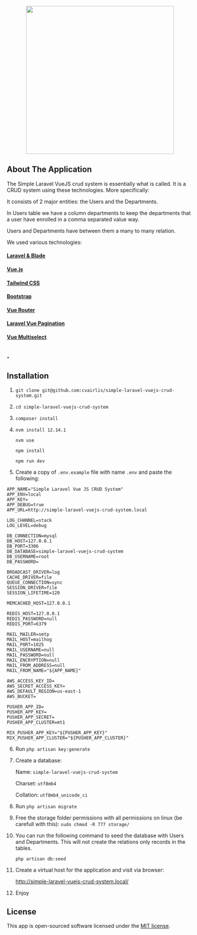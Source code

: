 <p align="center"><a href="https://github.com/cvairlis/simple-laravel-vuejs-crud-system" target="_blank"><img src="https://lh6.googleusercontent.com/6xXyOQ7cEW8UqC9XpNC-jF2yELWLFGvIRruGMGCj_QdaEAjIW1ip6c_zID-kzu9KPPgSOQBXjD9ShfVUHqMV=w1920-h981-rw" width="400"></a></p>

## About The Application

The Simple Laravel VueJS crud system is essentially what is called. It is a CRUD system using these technologies. More specifically:

It consists of 2 major entities: the Users and the Departments.

In Users table we have a column departments to keep the departments that a user have enrolled in a comma separated value way.

Users and Departments have between them a many to many relation.

We used various technologies:

#### [Laravel & Blade](https://laravel.com/)
#### [Vue.js](https://vuejs.org/)
#### [Tailwind CSS](https://tailwindcss.com/)
#### [Bootstrap](https://getbootstrap.com/)
#### [Vue Router](https://router.vuejs.org/)
#### [Laravel Vue Pagination](https://github.com/gilbitron/laravel-vue-pagination)
#### [Vue Multiselect](https://vue-multiselect.js.org/)

## .
## Installation

1. `git clone git@github.com:cvairlis/simple-laravel-vuejs-crud-system.git`
2. `cd simple-laravel-vuejs-crud-system`
3. `composer install`
4. `nvm install 12.14.1`

   `nvm use`

   `npm install`

   `npm run dev`

5. Create a copy of `.env.example`  file with name `.env`  and paste the following:
~~~~
APP_NAME="Simple Laravel Vue JS CRUD System"
APP_ENV=local
APP_KEY=
APP_DEBUG=true
APP_URL=http://simple-laravel-vuejs-crud-system.local

LOG_CHANNEL=stack
LOG_LEVEL=debug

DB_CONNECTION=mysql
DB_HOST=127.0.0.1
DB_PORT=3306
DB_DATABASE=simple-laravel-vuejs-crud-system
DB_USERNAME=root
DB_PASSWORD=

BROADCAST_DRIVER=log
CACHE_DRIVER=file
QUEUE_CONNECTION=sync
SESSION_DRIVER=file
SESSION_LIFETIME=120

MEMCACHED_HOST=127.0.0.1

REDIS_HOST=127.0.0.1
REDIS_PASSWORD=null
REDIS_PORT=6379

MAIL_MAILER=smtp
MAIL_HOST=mailhog
MAIL_PORT=1025
MAIL_USERNAME=null
MAIL_PASSWORD=null
MAIL_ENCRYPTION=null
MAIL_FROM_ADDRESS=null
MAIL_FROM_NAME="${APP_NAME}"

AWS_ACCESS_KEY_ID=
AWS_SECRET_ACCESS_KEY=
AWS_DEFAULT_REGION=us-east-1
AWS_BUCKET=

PUSHER_APP_ID=
PUSHER_APP_KEY=
PUSHER_APP_SECRET=
PUSHER_APP_CLUSTER=mt1

MIX_PUSHER_APP_KEY="${PUSHER_APP_KEY}"
MIX_PUSHER_APP_CLUSTER="${PUSHER_APP_CLUSTER}"
~~~~
6. Run `php artisan key:generate`
7. Create a database:

   Name: `simple-laravel-vuejs-crud-system`

   Charset: `utf8mb4`

   Collation: `utf8mb4_unicode_ci`
8. Run `php artisan migrate`
9. Free the storage folder permissions with all permissions on linux (be carefull with this): `sudo chmod -R 777 storage/`
10. You can run the following command to seed the database with Users and Departments. This will not create the relations only records in the tables.

    `php artisan db:seed`
11. Create a virtual host for the application and visit via browser:

    http://simple-laravel-vuejs-crud-system.local/

12. Enjoy
## License

This app is open-sourced software licensed under the [MIT license](https://opensource.org/licenses/MIT).
